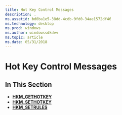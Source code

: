 ```yaml
---
title: Hot Key Control Messages
description: .
ms.assetid: bd0ba1e5-38dd-4cdb-9fd0-34ae1572df46
ms.technology: desktop
ms.prod: windows
ms.author: windowssdkdev
ms.topic: article
ms.date: 05/31/2018
---
```


# Hot Key Control Messages

## In This Section

-   [**HKM\_GETHOTKEY**](hkm-gethotkey.md)
-   [**HKM\_SETHOTKEY**](hkm-sethotkey.md)
-   [**HKM\_SETRULES**](hkm-setrules.md)

 

 




